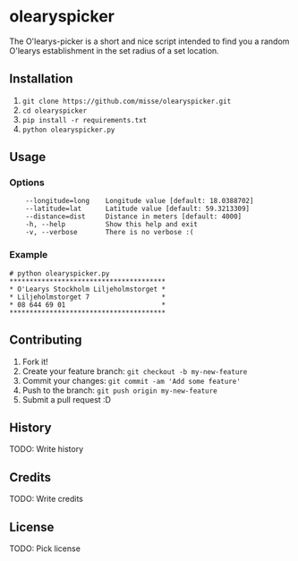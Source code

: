 # olearyspicker
The O'learys-picker is a short and nice script intended to find you a random \
O'learys establishment in the set radius of a set location.

## Installation

1. `git clone https://github.com/misse/olearyspicker.git`
1. `cd olearyspicker`
1. `pip install -r requirements.txt`
1. `python olearyspicker.py`

## Usage
### Options
```
    --longitude=long    Longitude value [default: 18.0388702]
    --latitude=lat      Latitude value [default: 59.3213309]
    --distance=dist     Distance in meters [default: 4000]
    -h, --help          Show this help and exit
    -v, --verbose       There is no verbose :(
```

### Example
```
# python olearyspicker.py
***************************************
* O'Learys Stockholm Liljeholmstorget *
* Liljeholmstorget 7                  *
* 08 644 69 01                        *
***************************************
```

## Contributing

1. Fork it!
2. Create your feature branch: `git checkout -b my-new-feature`
3. Commit your changes: `git commit -am 'Add some feature'`
4. Push to the branch: `git push origin my-new-feature`
5. Submit a pull request :D

## History

TODO: Write history

## Credits

TODO: Write credits

## License

TODO: Pick license 
